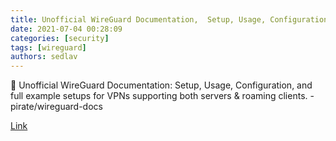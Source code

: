 ```yaml
---
title: Unofficial WireGuard Documentation,  Setup, Usage, Configuration, and full example setups for VPNs supporting both servers & roaming clients.
date: 2021-07-04 00:28:09
categories: [security]
tags: [wireguard]
authors: sedlav
---
```


📖 Unofficial WireGuard Documentation: Setup, Usage, Configuration, and full example setups for VPNs supporting both servers & roaming clients. - pirate/wireguard-docs

[Link](https://github.com/pirate/wireguard-docs)
